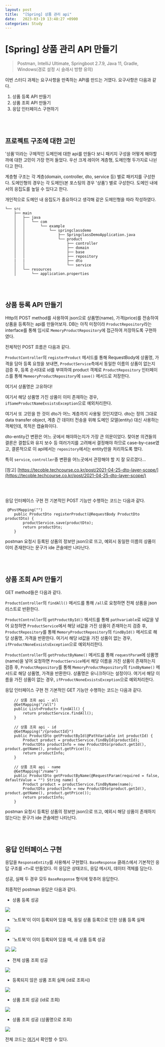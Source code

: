 ```yaml
---
layout: post
title:  "[Spring] 상품 관리 api"
date:   2023-03-19 13:48:27 +0900
categories: Study
---
```


# [Spring] 상품 관리 API 만들기

> Postman, IntelliJ Ultimate, Springboot 2.7.9, Java 11, Gradle, Windows(경로 설정 시 슬래시 방향 유의)

이번 스터디 과제는 요구사항을 만족하는 API를 만드는 거였다.
요구사항은 다음과 같다.

1. 상품 등록 API 만들기 
2. 상품 조회 API 만들기
3. 응답 인터페이스 구현하기

<br />
<br />

## 프로젝트 구조에 대한 고민 

'상품'이라는 구체적인 도메인에 대한 api를 만들다 보니 패키지 구성을 어떻게 해야할까에 대한 고민이 가장 먼저 들었다. 
우선 크게 레이어 계층형, 도메인형 두가지로 나뉜다고 한다.

계층형 구조는 각 계층(domain, controller, dto, service 등) 별로 패키지를 구성한다. 
도메인형의 경우는 각 도메인(본 포스팅의 경우 '상품') 별로 구성한다. 도메인 내에서의 응집도를 높일 수 있다고 한다.

개인적으로 도메인 내 응집도가 중요하다고 생각해 같은 도메인형을 따라 작성하였다.


```
└── src
    ├── main
    │   ├── java
    │   │   └── com
    │   │       └── example
    │   │           └── springclassdemo
    │   │               ├── SpringclassDemoApplication.java
    │   │               └── product
    │   │                   ├── controller
    │   │                   ├── domain
    │   │                   ├── base
    │   │                   ├── repository
    |   |                   ├── dto
    │   │                   └── service
    │   └── resources
    │       └── application.properties

```

<br />
<br />

## 상품 등록 API 만들기

Http의 POST method를 사용하여 json으로 상품명(name), 가격(price)를 전송하여 상품을 등록하는 api를 만들어보자.
DB는 아직 미정이라 `ProductRepository`라는 interface를 통해 임시로 `MemoryProductRepository`에 접근하여 저장하도록 구현하였다.

전체적인 POST 흐름은 다음과 같다.

`ProductController`의 `registerProduct` 메서드를 통해 RequestBody에 상품명, 가격을 담아 등록 요청을 보내면, `ProductService`측에서 동일한 이름의 상품이 없는지 검증 후, 등록 순서대로 id를 부여하여 product 객체로 `ProductRepository` 인터페이스를 통해 `MemeoryProductRepository`에 `save()` 메서드로 저장한다.

여기서 상품명은 고유하다!

여기서 해당 상품명 가진 상품이 이미 존재하는 경우, `ifSameProductNameExsistsException`으로 예외처리한다. 

여기서 또 고민을 한 것이 dto가 어느 계층까지 사용될 것인지였다. 
dto는 정의 그대로 data transfer object, 계층 간 데이터 전송을 위해 도메인 모델(entity) 대신 사용하는 객체인데, 목적은 캡슐화이다. 

dto-entity간 변환은 어느 곳에서 해야하는지가 가장 큰 의문이었다. 
찾아본 의견들의 결론은 결합도와 유지 보수 등 여러가지를 고려해서 결정해야 하므로 case-by-case였고, 결론적으로 이 api에서는 `repository`에서는 entity만을 처리하도록 했다. 

특히 `service`, `controller`중 변환을 어느곳에서 관장해야 할 지 잘 모르겠다...

[참고] [https://tecoble.techcourse.co.kr/post/2021-04-25-dto-layer-scope/](https://tecoble.techcourse.co.kr/post/2021-04-25-dto-layer-scope/)

<br />
<br />

응답 인터페이스 구현 전 기본적인 POST 기능만 수행하는 코드는 다음과 같다.

```
 @PostMapping("")
    public ProductDto registerProduct(@RequestBody ProductDto productDto) {
        productService.save(productDto);
        return productDto;
    }
```

postman 요청시 등록된 상품의 정보만 json으로 뜨고, 예외시 동일한 이름의 상품이 이미 존재한다는 문구가 ide 콘솔에만 나타난다.

<br />
<br />

## 상품 조회 API 만들기

GET method들은 다음과 같다.

`ProductController`의 `findAll()` 메서드를 통해 `/all`로 요청하면 전체 상품을 json 리스트로 반환한다.

`ProductController`의 `getProductById()` 메서드를 통해 `pathvariable`로 id값을 넣어 요청하면 `ProductService`에서 해당 id값을 가진 상품이 존재하는지 검증 후, `ProductRepository`를 통해 `MemoryProductRepository`의 `findById()` 메서드로 해당 상품명, 가격을 반환한다. 
여기서 해당 id값을 가진 상품이 없는 경우, `ifProductNoneExsistsException`으로 예외처리한다. 

`ProductController`의 `getProductByName()` 메서드를 통해 `requestParam`에 상품명(name)을 넣어 요청하면 `ProductService`에서 해당 이름을 가진 상품이 존재하는지 검증 후, `ProductRepository`를 통해 `MemoryProductRepository`의 `findByName()` 메서드로 해당 상품명, 가격을 반환한다. 상품명은 유니크하다는 설정이다.
여기서 해당 이름을 가진 상품이 없는 경우, `ifProductNoneExsistsException`으로 예외처리한다. 

응답 인터페이스 구현 전 기본적인 GET 기능만 수행하는 코드는 다음과 같다.

```
    // 상품 조회 api - all
    @GetMapping("/all")
    public List<Product> findAll() {
        return productService.findAll();
    }

    // 상품 조회 api - id
    @GetMapping("/{productId}")
    public ProductDto getProductById(@PathVariable int productId) {
        Product product = productService.findById(productId);
        ProductDto productInfo = new ProductDto(product.getId(), product.getName(), product.getPrice());
        return productInfo;
    }

    // 상품 조회 api - name
    @GetMapping("/name")
    public ProductDto getProductByName(@RequestParam(required = false, defaultValue = "") String name) {
        Product product = productService.findByName(name);
        ProductDto productInfo = new ProductDto(product.getId(), product.getName(), product.getPrice());
        return productInfo;
    }
```

postman 요청시 등록된 상품의 정보만 json으로 뜨고, 예외시 해당 상품이 존재하지 않는다는 문구가 ide 콘솔에만 나타난다.

<br />
<br />

## 응답 인터페이스 구현

응답을 `ResponseEntity`를 사용해서 구현했다. 
`BaseResponse` 클래스에서 기본적인 응답 구조를 `<T>`로 만들었다. 이 응답은 상태코드, 응답 메시지, 데이터 객체를 담는다. 

성공, 실패 두 경우 모두 `BaseResponse` 형식에 맞추어 응답한다.

최종적인 postman 응답은 다음과 같다.

- 상품 등록 성공

<img src='../assets/img/docs/상품조회api_1.png' />

- '노트북'이 이미 등록되어 있을 때, 동일 상품 등록으로 인한 상품 등록 실패

<img src='../assets/img/docs/상품조회api_2.png' />

- '노트북'이 이미 등록되어 있을 때, 새 상품 등록 성공

<img src='../assets/img/docs/상품조회api_3.png' />

<img src='../assets/img/docs/상품조회api_4.png' />

- 전체 상품 조회 성공

<img src='../assets/img/docs/상품조회api_5.png' />

- 등록되지 않은 상품 조회 실패 (id로 조회시)

<img src='../assets/img/docs/상품조회api_6.png' />

- 상품 조회 성공 (id로 조회)

<img src='../assets/img/docs/상품조회api_7.png' />

- 상품 조회 성공 (상품명으로 조회)

<img src='../assets/img/docs/상품조회api_8.png' />

<br />

전체 코드는 [여기](https://github.com/JSCODE-EDU/spring-class-Sua)서 확인할 수 있다.